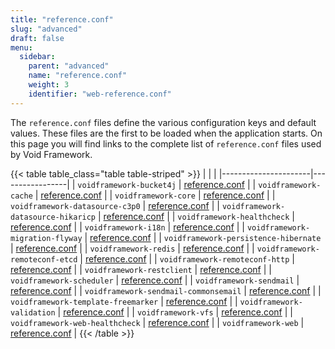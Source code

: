 ```yaml
---
title: "reference.conf"
slug: "advanced"
draft: false
menu:
  sidebar:
    parent: "advanced"
    name: "reference.conf"
    weight: 3
    identifier: "web-reference.conf"
---
```



The `reference.conf` files define the various configuration keys and default values. These files are the first to be loaded when the application starts. On this page you will find links to the complete list of `reference.conf` files used by Void Framework.

{{< table table_class="table table-striped" >}}
|                      |                 |
|----------------------|-----------------|
| `voidframework-bucket4j` | [reference.conf](https://github.com/voidframework/voidframework/blob/master/voidframework-bucket4j/src/main/resources/reference.conf) |
| `voidframework-cache` | [reference.conf](https://github.com/voidframework/voidframework/blob/master/voidframework-cache/src/main/resources/reference.conf) |
| `voidframework-core` | [reference.conf](https://github.com/voidframework/voidframework/blob/master/voidframework-core/src/main/resources/reference.conf) |
| `voidframework-datasource-c3p0` | [reference.conf](https://github.com/voidframework/voidframework/blob/master/voidframework-datasource-c3p0/src/main/resources/reference.conf) |
| `voidframework-datasource-hikaricp` | [reference.conf](https://github.com/voidframework/voidframework/blob/master/voidframework-datasource-hikaricp/src/main/resources/reference.conf) |
| `voidframework-healthcheck` | [reference.conf](https://github.com/voidframework/voidframework/blob/master/voidframework-healthcheck/src/main/resources/reference.conf) |
| `voidframework-i18n` | [reference.conf](https://github.com/voidframework/voidframework/blob/master/voidframework-i18n/src/main/resources/reference.conf) |
| `voidframework-migration-flyway` | [reference.conf](https://github.com/voidframework/voidframework/blob/master/voidframework-migration-flyway/src/main/resources/reference.conf) |
| `voidframework-persistence-hibernate` | [reference.conf](https://github.com/voidframework/voidframework/blob/master/voidframework-persistence-hibernate/src/main/resources/reference.conf) |
| `voidframework-redis` | [reference.conf](https://github.com/voidframework/voidframework/blob/master/voidframework-redis/src/main/resources/reference.conf) |
| `voidframework-remoteconf-etcd` | [reference.conf](https://github.com/voidframework/voidframework/blob/master/voidframework-remoteconf-etcd/src/main/resources/reference.conf) |
| `voidframework-remoteconf-http` | [reference.conf](https://github.com/voidframework/voidframework/blob/master/voidframework-remoteconf-http/src/main/resources/reference.conf) |
| `voidframework-restclient` | [reference.conf](https://github.com/voidframework/voidframework/blob/master/voidframework-restclient/src/main/resources/reference.conf) |
| `voidframework-scheduler` | [reference.conf](https://github.com/voidframework/voidframework/blob/master/voidframework-scheduler/src/main/resources/reference.conf) |
| `voidframework-sendmail` | [reference.conf](https://github.com/voidframework/voidframework/blob/master/voidframework-sendmail/src/main/resources/reference.conf) |
| `voidframework-sendmail-commonsemail` | [reference.conf](https://github.com/voidframework/voidframework/blob/master/voidframework-sendmail-commonsemail/src/main/resources/reference.conf) |
| `voidframework-template-freemarker` | [reference.conf](https://github.com/voidframework/voidframework/blob/master/voidframework-template-freemarker/src/main/resources/reference.conf) |
| `voidframework-validation` | [reference.conf](https://github.com/voidframework/voidframework/blob/master/voidframework-validation/src/main/resources/reference.conf) |
| `voidframework-vfs` | [reference.conf](https://github.com/voidframework/voidframework/blob/master/voidframework-vfs/src/main/resources/reference.conf) |
| `voidframework-web-healthcheck` | [reference.conf](https://github.com/voidframework/voidframework/blob/master/voidframework-web-healthcheck/src/main/resources/reference.conf) |
| `voidframework-web` | [reference.conf](https://github.com/voidframework/voidframework/blob/master/voidframework-web/src/main/resources/reference.conf) |
{{< /table >}}
